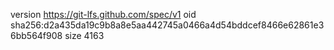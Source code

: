 version https://git-lfs.github.com/spec/v1
oid sha256:d2a435da19c9b8a8e5aa442745a0466a4d54bddcef8466e62861e36bb564f908
size 4163
